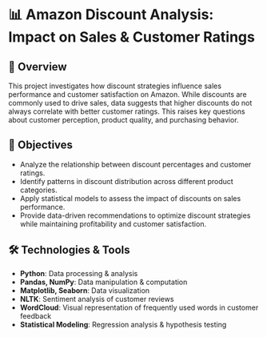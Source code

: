 # 📊 Amazon Discount Analysis: Impact on Sales & Customer Ratings  

## 📌 Overview  
This project investigates how discount strategies influence sales performance and customer satisfaction on Amazon. While discounts are commonly used to drive sales, data suggests that higher discounts do not always correlate with better customer ratings. This raises key questions about customer perception, product quality, and purchasing behavior.  

## 🎯 Objectives  
- Analyze the relationship between discount percentages and customer ratings.  
- Identify patterns in discount distribution across different product categories.  
- Apply statistical models to assess the impact of discounts on sales performance.  
- Provide data-driven recommendations to optimize discount strategies while maintaining profitability and customer satisfaction.  

## 🛠️ Technologies & Tools  
- **Python**: Data processing & analysis  
- **Pandas, NumPy**: Data manipulation & computation  
- **Matplotlib, Seaborn**: Data visualization  
- **NLTK**: Sentiment analysis of customer reviews  
- **WordCloud**: Visual representation of frequently used words in customer feedback  
- **Statistical Modeling**: Regression analysis & hypothesis testing  

